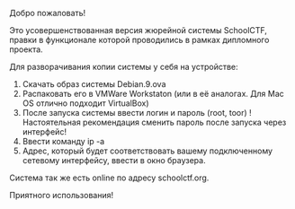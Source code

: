 Добро пожаловать!

Это усовершенствованная версия жюрейной системы SchoolCTF, правки в функционале которой проводились в рамках дипломного проекта.

Для разворачивания копии системы у себя на устройстве:

1) Скачать образ системы Debian.9.ova
2) Распаковать его в VMWare Workstaton (или в её аналогах. Для Mac OS отлично подходит VirtualBox)
3) После запуска системы ввести логин и пароль (root, toor)
  !Настоятельная рекомендация сменить пароль после запуска через интерфейс!
4) Ввести команду ip -a
5) Адрес, который будет соответствовать вашему подключенному сетевому интерфейсу, ввести в окно браузера.

Система так же есть online по адресу schoolctf.org.

Приятного использования!
